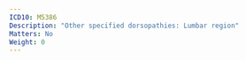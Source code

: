 ```yaml
---
ICD10: M5386
Description: "Other specified dorsopathies: Lumbar region"
Matters: No
Weight: 0
---
```



